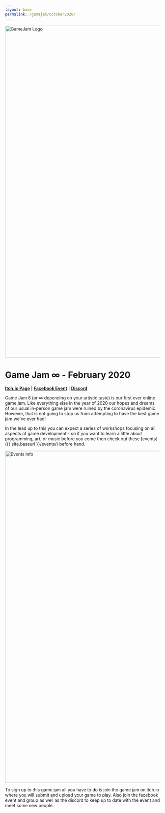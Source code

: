 ```yaml
---
layout: base
permalink: /gamejam/october2020/
---
```


<p><img class="image-responsive text-center" src="{{site.baseurl}}/static/images/gamejam8/banner.png" width="2160" height="1080" alt="GameJam Logo"/></p>
<h1>Game Jam &infin; - February 2020</h1>

[**Itch.io Page**](https://itch.io/jam/game-jam-infinity) |
[**Facebook Event**](https://www.facebook.com/events/627996334567901) |
[**Discord**](https://discordapp.com/invite/DhT3XgU)

Game Jam 8 (or &infin; depending on your artistic taste) is our first ever online game jam. Like everything else in the year of 2020 our hopes and dreams of our usual in-person game jam were ruined by the coronavirus epidemic. However, that is not going to stop us from attempting to have the best game jam we've ever had!

In the lead up to this you can expect a series of workshops focusing on all aspects of game development - so if you want to learn a little about programming, art, or music before you come then check out these [events]({{ site.baseurl }}/events/) before hand.

<p><img class="image-responsive text-center" src="{{site.baseurl}}/static/images/gamejam8/prep-workshops.png" width="1920" height="1080" alt="Events Info"/></p>

To sign up to this game jam all you have to do is join the game jam on itch.io where you will submit and upload your game to play. Also join the facebook event and group as well as the discord to keep up to date with the event and meet some new people.

<!-- TBC ## Winner
### xxx

## Runner ups -->


